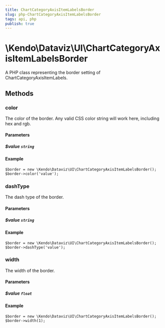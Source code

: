```yaml
---
title: ChartCategoryAxisItemLabelsBorder
slug: php-ChartCategoryAxisItemLabelsBorder
tags: api, php
publish: true
---
```


# \Kendo\Dataviz\UI\ChartCategoryAxisItemLabelsBorder

A PHP class representing the border setting of ChartCategoryAxisItemLabels.


## Methods

### color
The color of the border. Any valid CSS color string will work here, including hex and rgb.
#### Parameters

##### $value `string`



#### Example 
    $border = new \Kendo\Dataviz\UI\ChartCategoryAxisItemLabelsBorder();
    $border->color('value');

### dashType
The dash type of the border.
#### Parameters

##### $value `string`



#### Example 
    $border = new \Kendo\Dataviz\UI\ChartCategoryAxisItemLabelsBorder();
    $border->dashType('value');

### width
The width of the border.
#### Parameters

##### $value `float`



#### Example 
    $border = new \Kendo\Dataviz\UI\ChartCategoryAxisItemLabelsBorder();
    $border->width(1);

